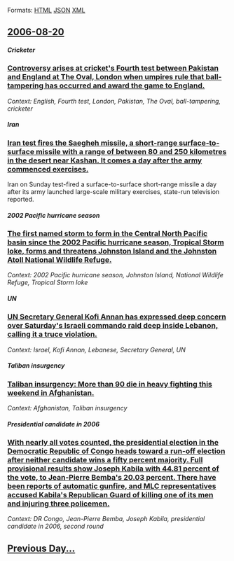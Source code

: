 
Formats: [HTML](2006/08/20/index.html)  [JSON](2006/08/20/index.json)  [XML](2006/08/20/index.xml)  

## [2006-08-20](/news/2006/08/20/index.md)

##### Cricketer
### [ Controversy arises at cricket's Fourth test between Pakistan and England at The Oval, London when umpires rule that ball-tampering has occurred and award the game to England. ](/news/2006/08/20/controversy-arises-at-cricket-s-fourth-test-between-pakistan-and-england-at-the-oval-london-when-umpires-rule-that-ball-tampering-has-occu.md)
_Context: English, Fourth test, London, Pakistan, The Oval, ball-tampering, cricketer_

##### Iran
### [ Iran test fires the Saegheh missile, a short-range surface-to-surface missile with a range of between 80 and 250 kilometres in the desert near Kashan. It comes a day after the army commenced exercises. ](/news/2006/08/20/iran-test-fires-the-saegheh-missile-a-short-range-surface-to-surface-missile-with-a-range-of-between-80-and-250-kilometres-in-the-desert-n.md)
Iran on Sunday test-fired a surface-to-surface short-range missile a day after its army launched large-scale military exercises, state-run television reported.

##### 2002 Pacific hurricane season
### [ The first named storm to form in the Central North Pacific basin since the 2002 Pacific hurricane season, Tropical Storm Ioke, forms and threatens Johnston Island and the Johnston Atoll National Wildlife Refuge. ](/news/2006/08/20/the-first-named-storm-to-form-in-the-central-north-pacific-basin-since-the-2002-pacific-hurricane-season-tropical-storm-ioke-forms-and-th.md)
_Context: 2002 Pacific hurricane season, Johnston Island, National Wildlife Refuge, Tropical Storm Ioke_

##### UN
### [ UN Secretary General Kofi Annan has expressed deep concern over Saturday's Israeli commando raid deep inside Lebanon, calling it a truce violation. ](/news/2006/08/20/un-secretary-general-kofi-annan-has-expressed-deep-concern-over-saturday-s-israeli-commando-raid-deep-inside-lebanon-calling-it-a-truce-vi.md)
_Context: Israel, Kofi Annan, Lebanese, Secretary General, UN_

##### Taliban insurgency
### [ Taliban insurgency: More than 90 die in heavy fighting this weekend in Afghanistan. ](/news/2006/08/20/taliban-insurgency-more-than-90-die-in-heavy-fighting-this-weekend-in-afghanistan.md)
_Context: Afghanistan, Taliban insurgency_

##### Presidential candidate in 2006
### [ With nearly all votes counted, the presidential election in the Democratic Republic of Congo heads toward a run-off election after neither candidate wins a fifty percent majority. Full provisional results show Joseph Kabila with 44.81 percent of the vote, to Jean-Pierre Bemba's 20.03 percent. There have been reports of automatic gunfire, and MLC representatives accused Kabila's Republican Guard of killing one of its men and injuring three policemen. ](/news/2006/08/20/with-nearly-all-votes-counted-the-presidential-election-in-the-democratic-republic-of-congo-heads-toward-a-run-off-election-after-neither.md)
_Context: DR Congo, Jean-Pierre Bemba, Joseph Kabila, presidential candidate in 2006, second round_

## [Previous Day...](/news/2006/08/19/index.md)

